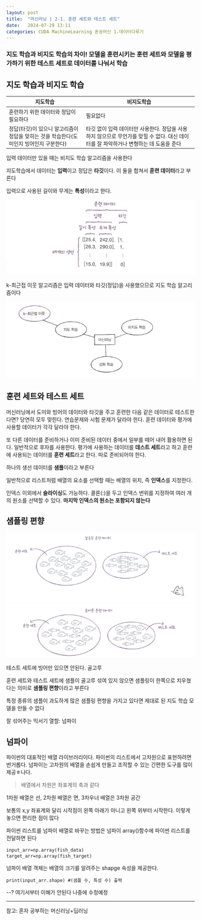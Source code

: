```yaml
---
layout: post
title:  "머신러닝 | 2-1. 훈련 세트와 테스트 세트"
date:   2024-07-29 13:11
categories: CUDA MachineLearning 혼공머신 1.데이터다루기
---
```



### 지도 학습과 비지도 학습의 차이! 모델을 훈련시키는 훈련 세트와 모델을 평가하기 위한 테스트 세트로 데이터를 나눠서 학습

## 지도 학습과 비지도 학습
지도학습|비지도학습
---|---
훈련하기 위한 데이터와 정답이 필요하다|필요없다
정답(타깃)이 있으니 알고리즘이 정답을 맞히는 것을 학습한다(도미인지 빙어인지 구분한다)|타깃 없이 입력 데이터만 사용한다. 정답을 사용하지 않으므로 무언가를 맞힐 수 없다. 대신 데이터를 잘 파악하거나 변형하는 데 도움을 준다

입력 데이터만 있을 때는 비지도 학습 알고리즘을 사용한다


지도학습에서 데이터는 **입력**이고 정답은 **타깃**이다. 이 둘을 합쳐서 **훈련 데이터**라고 부른다

입력으로 사용된 길이와 무게는 **특성**이라고 한다.

![alt 용어](/assets/img/2.1용어.png)


k-최근접 이웃 알고리즘은 입력 데이터와 타깃(정답)을 사용했으므로 지도 학습 알고리즘이다

![alt 종류](/assets/img/2.1종류.png)

## 훈련 세트와 테스트 세트
머신러닝에서 도미와 빙어의 데이터와 타깃을 주고 훈련한 다음 같은 데이터로 테스트한다면? 당연히 모두 맞힌다. 연습문제와 시험 문제가 달라야 한다. 훈련 데이터와 평가에 사용할 데이터가 각각 달라야 한다. 

또 다른 데이터를 준비하거나 이미 준비된 데이터 중에서 일부를 떼어 내어 활용하면 된다. 일반적으로 후자를 사용한다. 평가에 사용하는 데이터를 **데스트 세트**라고 하고 훈련에 사용되는 데이터를 **훈련 세트**라고 한다. 따로 준비되어야 한다.

하나의 생선 데이터를 **샘플**이라고 부른다

일반적으로 리스트처럼 배열의 요소를 선택할 때는 배열의 위치, 즉 **인덱스**를 지정한다. 

인덱스 이외에서 **슬라이싱**도 가능하다. 콜론(:)을 두고 인덱스 번위를 지정하여 여러 개의 원소를 선택할 수 있다. **마지막 인덱스의 원소는 포함되지 않는다**

## 샘플링 편향
![alt 잘못](/assets/img/2.1잘못된.png)
![alt 올바른](/assets/img/2.1올바른.png)

테스트 세트에 빙어만 있으면 안된다. 골고루

훈련 세트와 테스트 세트에 샘플이 골고루 섞여 있지 않으면 샘플링이 한쪽으로 치우쳤다는 의미로 **샘플링 편향**이라고 부른다

특정 종류의 샘플이 과도하게 많은 샘플링 편향을 가지고 있다면 제대로 된 지도 학습 모델을 만들 수 없다

잘 섞어주는 믹서기 열할: 넘파이

## 넘파이

파이썬의 대표적인 배열 라이브러리이다. 파이썬의 리스트에서 고차원으로 표현하려면 번거롭다. 넘파이는 고차원의 배열을 손쉽게 만들고 조작할 수 있는 간편한 도구를 많이 제공ㅎ나다. 
> 배열에서 차원은 좌표계의 축과 같다

1차원 배열은 선, 2차원 배열은 면, 3차우너 배열은 3차원 공간

보통의 x,y 좌표계와 달리 시작점이 왼쪽 아래가 아니고 왼쪽 위부터 시작한다. 이렇게 놓으면 편리한 점이 많다

파이썬 리스트를 넘파이 배열로 바꾸는 방법은 넘파이 array()함수에 파이썬 리스트를 전달하면 된다

```
input_arr=np.array(fish_data)
target_arr=np.array(fish_target)
```

넘파이 배열 객체는 배열의 크기를 알려주는 shapge 속성을 제공한다. 
```
print(input_arr.shape) #(샘플 수, 특성 수) 출력
```

--? 여기서부터 이해가 안된다
나중에 수정예정







---
참고: 혼자 공부하는 머신러닝+딥러닝